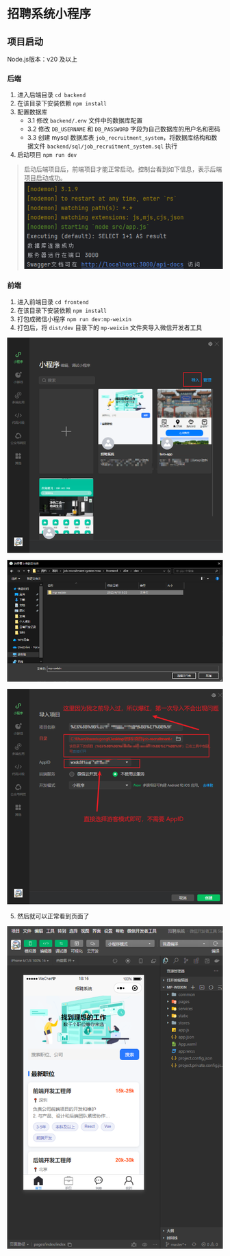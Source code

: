 # 招聘系统小程序

## 项目启动

Node.js版本：v20 及以上

### 后端
1. 进入后端目录 `cd backend`
2. 在该目录下安装依赖 `npm install`
3. 配置数据库 
   - 3.1 修改 `backend/.env` 文件中的数据库配置
   - 3.2 修改 `DB_USERNAME` 和 `DB_PASSWORD` 字段为自己数据库的用户名和密码
   - 3.3 创建 mysql 数据库表 `job_recruitment_system`，将数据库结构和数据文件 `backend/sql/job_recruitment_system.sql` 执行
3. 启动项目 `npm run dev`

> 启动后端项目后，前端项目才能正常启动。控制台看到如下信息，表示后端项目启动成功。
![img.png](images/img_4.png)

### 前端
1. 进入前端目录 `cd frontend`
2. 在该目录下安装依赖 `npm install`
3. 打包成微信小程序 `npm run dev:mp-weixin`
4. 打包后，将 `dist/dev` 目录下的 `mp-weixin` 文件夹导入微信开发者工具

![img.png](images/img.png)

![img_1.png](images/img_1.png)

![img_2.png](images/img_2.png)

5. 然后就可以正常看到页面了

![img_3.png](images/img_3.png)